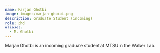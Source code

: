 ```yaml
---
name: Marjan Ghotbi
image: images/marjan-ghotbi.png
description: Graduate Student (incoming)
role: phd
aliases:
  - M. Ghotbi
---
```


Marjan Ghotbi is an incoming graduate student at MTSU in the Walker Lab.

